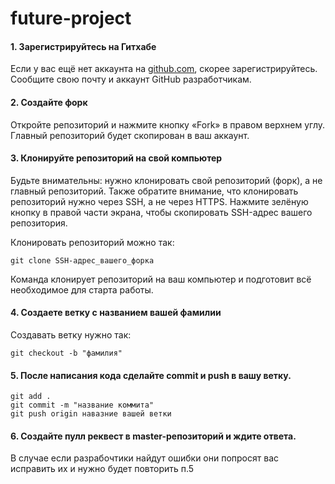 # future-project

#### 1. Зарегистрируйтесь на Гитхабе

Если у вас ещё нет аккаунта на [github.com](https://github.com/join), скорее зарегистрируйтесь.
Сообщите свою почту и аккаунт GitHub разработчикам. 

#### 2. Создайте форк

Откройте репозиторий и нажмите кнопку «Fork» в правом верхнем углу. Главный репозиторий будет скопирован в ваш аккаунт.

#### 3. Клонируйте репозиторий на свой компьютер

Будьте внимательны: нужно клонировать свой репозиторий (форк), а не главный репозиторий. Также обратите внимание, что клонировать репозиторий нужно через SSH, а не через HTTPS. Нажмите зелёную кнопку в правой части экрана, чтобы скопировать SSH-адрес вашего репозитория.

Клонировать репозиторий можно так:

```
git clone SSH-адрес_вашего_форка
```

Команда клонирует репозиторий на ваш компьютер и подготовит всё необходимое для старта работы.

#### 4. Создаете ветку с названием вашей фамилии

Создавать ветку нужно так:

```
git checkout -b "фамилия"
```

#### 5. После написания кода сделайте commit и push в вашу ветку.

```
git add . 
git commit -m "название коммита"
git push origin навазние вашей ветки
```

#### 6. Создайте пулл реквест в master-репозиторий и ждите ответа.

В случае если разрабочтики найдут ошибки они попросят вас исправить их и нужно будет повторить п.5


